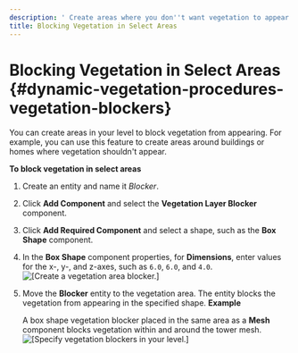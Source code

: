 ```yaml
---
description: ' Create areas where you don''t want vegetation to appear in Open 3D Engine. '
title: Blocking Vegetation in Select Areas
---
```

# Blocking Vegetation in Select Areas {#dynamic-vegetation-procedures-vegetation-blockers}

You can create areas in your level to block vegetation from appearing\. For example, you can use this feature to create areas around buildings or homes where vegetation shouldn't appear\.

**To block vegetation in select areas**

1. Create an entity and name it *Blocker*\.

1. Click **Add Component** and select the **Vegetation Layer Blocker** component\.

1. Click **Add Required Component** and select a shape, such as the **Box Shape** component\.

1. In the **Box Shape** component properties, for **Dimensions**, enter values for the x\-, y\-, and z\-axes, such as `6.0`, `6.0`, and `4.0`\.
![\[Create a vegetation area blocker.\]](/images/user-guide/vegetation/dynamic/block-vegetation-select-areas-1.png)

1. Move the **Blocker** entity to the vegetation area\. The entity blocks the vegetation from appearing in the specified shape\.
**Example**

   A box shape vegetation blocker placed in the same area as a **Mesh** component blocks vegetation within and around the tower mesh\.
![\[Specify vegetation blockers in your level.\]](/images/user-guide/vegetation/dynamic/block-vegetation-select-areas-2.png)